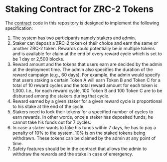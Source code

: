 # Staking Contract for ZRC-2 Tokens

The [contract](./staking.scilla) code in this repository is designed to implement the following specification:

1. The system has two participants namely stakers and admin.
2. Staker can deposit a ZRC-2 token of their choice and earn the same or another ZRC-2 token. Rewards could potentially be in multiple tokens and is available for claim at the end of every reward cycle which is set to be 1 day or 2,500 blocks. 
3. Reward amount and the tokens that users earn are decided by the admin at the deployment time. The admin also specifies the duration of the reward campaign (e.g., 60 days). For example, the admin would specify that users staking a certain Token A will earn Token B and Token C for a total of 10 reward cycles and the total reward amount for each token is 1,000. I.e., for each reward cycle, 100 Token B and 100 Token C are to be disbursed among the stakers during that cycle.
4. Reward earned by a given staker for a given reward cycle is proportional to his stake at the end of the cycle. 
5. Stakers need to lock their tokens for a specified number of cycles to earn rewards. In other words, once a staker has deposited funds, he cannot take his funds out for 7 cycles.
6. In case a staker wants to take his funds within 7 days, he has to pay a penalty of 10% to the system. 10% is on the staked tokens being withdrawn. These tokens can be claimed by the admin at any point of time.
7. Safety features should be in the contract that allows the admin to withdraw the rewards and the stake in case of emergency.
